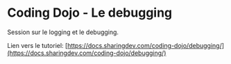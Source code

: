 # Coding Dojo - Le debugging

Session sur le logging et le debugging.

Lien vers le tutoriel: [https://docs.sharingdev.com/coding-dojo/debugging/](https://docs.sharingdev.com/coding-dojo/debugging/)

